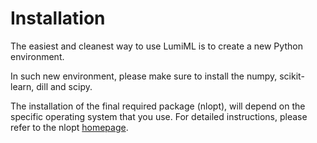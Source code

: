 # Installation
The easiest and cleanest way to use LumiML is to create a new Python environment.

In such new environment, please make sure to install the numpy, scikit-learn, dill and scipy.

The installation of the final required package (nlopt), will depend on the specific operating system that you use. For detailed instructions, please refer to the nlopt [homepage](https://nlopt.readthedocs.io/en/latest/).